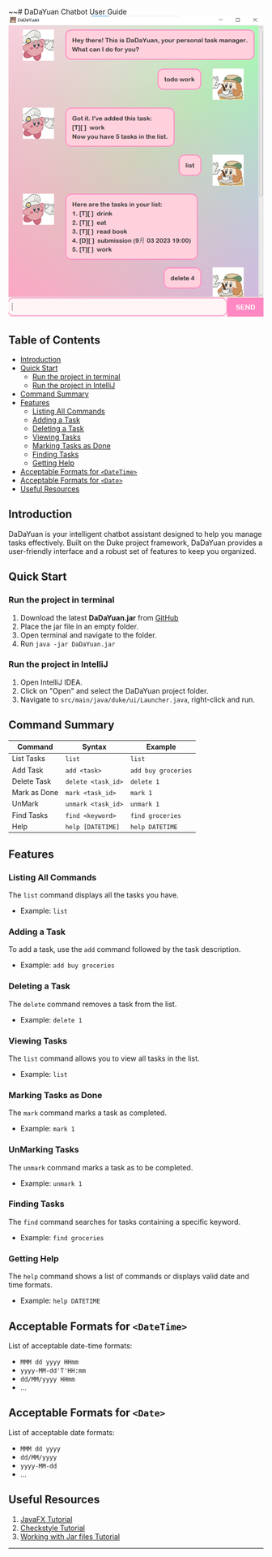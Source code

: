 ~~# DaDaYuan Chatbot User Guide
![Ui](./Ui.png)

## Table of Contents

- [Introduction](#introduction)
- [Quick Start](#quick-start)
    - [Run the project in terminal](#run-the-project-in-terminal)
    - [Run the project in IntelliJ](#run-the-project-in-intellij)
- [Command Summary](#command-summary)
- [Features](#features)
    * [Listing All Commands](#listing-all-commands)
    * [Adding a Task](#adding-a-task)
    * [Deleting a Task](#deleting-a-task)
    * [Viewing Tasks](#viewing-tasks)
    * [Marking Tasks as Done](#marking-tasks-as-done)
    * [Finding Tasks](#finding-tasks)
    * [Getting Help](#getting-help)
- [Acceptable Formats for `<DateTime>`](#acceptable-formats-for-datetime)
- [Acceptable Formats for `<Date>`](#acceptable-formats-for-date)
- [Useful Resources](#useful-resources)

## Introduction

DaDaYuan is your intelligent chatbot assistant designed to help you manage tasks effectively. Built on the Duke project framework, DaDaYuan provides a user-friendly interface and a robust set of features to keep you organized.

## Quick Start

### Run the project in terminal

1. Download the latest **DaDaYuan.jar** from [GitHub](https://github.com/mamayuan/ip/releases/tag/v1.0-DaDaYuan)
2. Place the jar file in an empty folder.
3. Open terminal and navigate to the folder.
4. Run `java -jar DaDaYuan.jar`

### Run the project in IntelliJ

1. Open IntelliJ IDEA.
2. Click on "Open" and select the DaDaYuan project folder.
3. Navigate to `src/main/java/duke/ui/Launcher.java`, right-click and run.

## Command Summary

| Command      | Syntax             | Example             |
|--------------|--------------------|---------------------|
| List Tasks   | `list`             | `list`              |
| Add Task     | `add <task>`       | `add buy groceries` |
| Delete Task  | `delete <task_id>` | `delete 1`          |
| Mark as Done | `mark <task_id>`   | `mark 1`            |
| UnMark       | `unmark <task_id>` | `unmark 1`          |
| Find Tasks   | `find <keyword>`   | `find groceries`    |
| Help         | `help [DATETIME]`  | `help DATETIME`     |

## Features

### Listing All Commands
The `list` command displays all the tasks you have.
- Example: `list`

### Adding a Task
To add a task, use the `add` command followed by the task description.
- Example: `add buy groceries`

### Deleting a Task
The `delete` command removes a task from the list.
- Example: `delete 1`

### Viewing Tasks
The `list` command allows you to view all tasks in the list.
- Example: `list`

### Marking Tasks as Done
The `mark` command marks a task as completed.
- Example: `mark 1`

### UnMarking Tasks
The `unmark` command marks a task as to be completed.
- Example: `unmark 1`

### Finding Tasks
The `find` command searches for tasks containing a specific keyword.
- Example: `find groceries`

### Getting Help
The `help` command shows a list of commands or displays valid date and time formats.
- Example: `help DATETIME`

## Acceptable Formats for `<DateTime>`

List of acceptable date-time formats:
- `MMM dd yyyy HHmm`
- `yyyy-MM-dd'T'HH:mm`
- `dd/MM/yyyy HHmm`
- ...

## Acceptable Formats for `<Date>`

List of acceptable date formats:
- `MMM dd yyyy`
- `dd/MM/yyyy`
- `yyyy-MM-dd`
- ...

## Useful Resources

1. [JavaFX Tutorial](https://se-education.org/guides/tutorials/javaFx.html)
2. [Checkstyle Tutorial](https://se-education.org/guides/tutorials/checkstyle.html)
3. [Working with Jar files Tutorial](https://se-education.org/guides/tutorials/jar.html)

---
